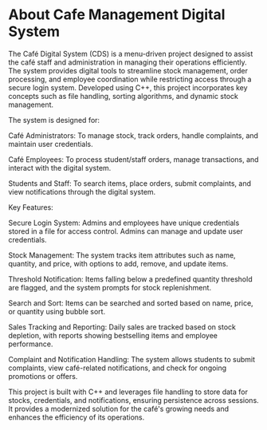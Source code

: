 

  # About Cafe Management Digital System


The Café Digital System (CDS) is a menu-driven project designed to assist the café staff and administration in managing their operations efficiently. The system provides digital tools to streamline stock management, order processing, and employee coordination while restricting access through a secure login system. Developed using C++, this project incorporates key concepts such as file handling, sorting algorithms, and dynamic stock management.

The system is designed for:

Café Administrators: To manage stock, track orders, handle complaints, and maintain user credentials.

Café Employees: To process student/staff orders, manage transactions, and interact with the digital system.

Students and Staff: To search items, place orders, submit complaints, and view notifications through the digital system.

Key Features:

Secure Login System: Admins and employees have unique credentials stored in a file for access control. Admins can manage and update user credentials.

Stock Management: The system tracks item attributes such as name, quantity, and price, with options to add, remove, and update items.

Threshold Notification: Items falling below a predefined quantity threshold are flagged, and the system prompts for stock replenishment.

Search and Sort: Items can be searched and sorted based on name, price, or quantity using bubble sort.

Sales Tracking and Reporting: Daily sales are tracked based on stock depletion, with reports showing bestselling items and employee performance.

Complaint and Notification Handling: The system allows students to submit complaints, view café-related notifications, and check for ongoing promotions or offers.


This project is built with C++ and leverages file handling to store data for stocks, credentials, and notifications, ensuring persistence across sessions. It provides a modernized solution for the café's growing needs and enhances the efficiency of its operations.
